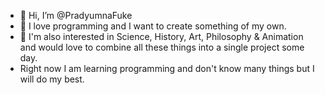 - 👋 Hi, I’m @PradyumnaFuke
- 🧭 I love programming and I want to create something of my own.
- 🧠 I'm also interested in Science, History, Art, Philosophy & Animation and would love to combine all these things into a single project some day.
- Right now I am learning programming and don't know many things but I will do my best.
<!---
PradyumnaFuke/PradyumnaFuke is a ✨ special ✨ repository because its `README.md` (this file) appears on your GitHub profile.
You can click the Preview link to take a look at your changes.
--->
